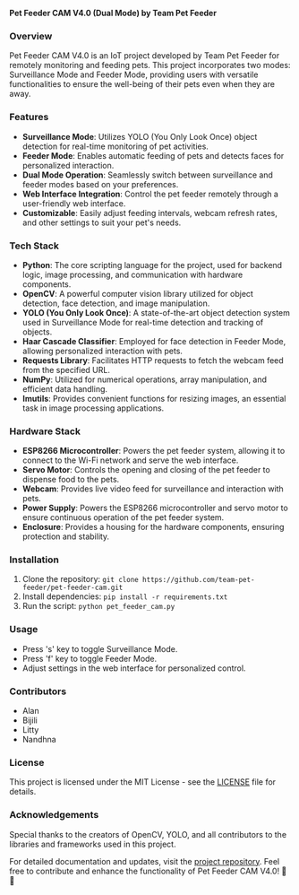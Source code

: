 **Pet Feeder CAM V4.0 (Dual Mode) by Team Pet Feeder**


### Overview
Pet Feeder CAM V4.0 is an IoT project developed by Team Pet Feeder for remotely monitoring and feeding pets. This project incorporates two modes: Surveillance Mode and Feeder Mode, providing users with versatile functionalities to ensure the well-being of their pets even when they are away.

### Features
- **Surveillance Mode**: Utilizes YOLO (You Only Look Once) object detection for real-time monitoring of pet activities.
- **Feeder Mode**: Enables automatic feeding of pets and detects faces for personalized interaction.
- **Dual Mode Operation**: Seamlessly switch between surveillance and feeder modes based on your preferences.
- **Web Interface Integration**: Control the pet feeder remotely through a user-friendly web interface.
- **Customizable**: Easily adjust feeding intervals, webcam refresh rates, and other settings to suit your pet's needs.

### Tech Stack
- **Python**: The core scripting language for the project, used for backend logic, image processing, and communication with hardware components.
- **OpenCV**: A powerful computer vision library utilized for object detection, face detection, and image manipulation.
- **YOLO (You Only Look Once)**: A state-of-the-art object detection system used in Surveillance Mode for real-time detection and tracking of objects.
- **Haar Cascade Classifier**: Employed for face detection in Feeder Mode, allowing personalized interaction with pets.
- **Requests Library**: Facilitates HTTP requests to fetch the webcam feed from the specified URL.
- **NumPy**: Utilized for numerical operations, array manipulation, and efficient data handling.
- **Imutils**: Provides convenient functions for resizing images, an essential task in image processing applications.

### Hardware Stack
- **ESP8266 Microcontroller**: Powers the pet feeder system, allowing it to connect to the Wi-Fi network and serve the web interface.
- **Servo Motor**: Controls the opening and closing of the pet feeder to dispense food to the pets.
- **Webcam**: Provides live video feed for surveillance and interaction with pets.
- **Power Supply**: Powers the ESP8266 microcontroller and servo motor to ensure continuous operation of the pet feeder system.
- **Enclosure**: Provides a housing for the hardware components, ensuring protection and stability.

### Installation
1. Clone the repository: `git clone https://github.com/team-pet-feeder/pet-feeder-cam.git`
2. Install dependencies: `pip install -r requirements.txt`
3. Run the script: `python pet_feeder_cam.py`

### Usage
- Press 's' key to toggle Surveillance Mode.
- Press 'f' key to toggle Feeder Mode.
- Adjust settings in the web interface for personalized control.

### Contributors
- Alan 
- Bijili
- Litty
- Nandhna

### License
This project is licensed under the MIT License - see the [LICENSE](LICENSE) file for details.

### Acknowledgements
Special thanks to the creators of OpenCV, YOLO, and all contributors to the libraries and frameworks used in this project.

For detailed documentation and updates, visit the [project repository](https://github.com/team-pet-feeder/pet-feeder-cam). Feel free to contribute and enhance the functionality of Pet Feeder CAM V4.0! 🐾🤖
